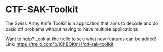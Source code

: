 # CTF-SAK-Toolkit
The Swiss Army Knife Toolkit is a application that aims to decode and do basic ctf problems without having to have multiple applications


Want to help? Look at the trello to see what new features can be added!
Link: https://trello.com/b/IChBQKmH/ctf-sak-toolkit 
